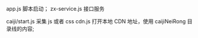 app.js 脚本启动；
zx-service.js 接口服务

caiji/start.js 采集 js 或者 css
cdn.js 打开本地 CDN 地址，使用 caijiNeiRong 目录线的内容;
